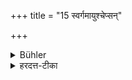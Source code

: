 +++
title = "15 स्वर्गमायुश्चेप्सन्"

+++

<details><summary>Bühler</summary>

15. (He may also salute the persons mentioned at other times), if he is desirous of heaven and long life.
</details>

<details><summary>हरदत्त-टीका</summary>

## सूत्रम्
स्वर्गमायुश्चेप्सन् ॥ १५ ॥
### प्रस्तावः
अथ काम्यम् —
### टिप्पनी
अभिवादयीतेत्येव ॥ १५ ॥
</details>
